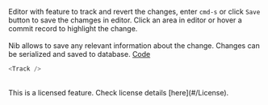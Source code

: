 Editor with feature to track and revert the changes, enter `cmd-s` or click `Save` button to save the chamges in editor. Click an area in editor or hover a commit record to highlight the change.
<br />
<br />
Nib allows to save any relevant information about the change. Changes can be serialized and saved to database. <a target="_blank" href="https://github.com/nib-edit/Nib/blob/master/packages/docs/demo/Track/index.jsx">Code</a>
<br />

```js
<Track />
```

<br />
This is a licensed feature. Check license details [here](#/License).
